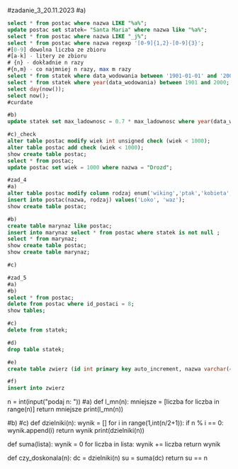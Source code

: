 
#zadanie_3_20.11.2023
#a)
```sql
select * from postac where nazwa LIKE "%a%";
update postac set statek= "Santa Maria" where nazwa like "%a%";
select * from postac where nazwa LIKE "_j%";
select * from postac where nazwa regexp '[0-9]{1,2}-[0-9]{3}';
#[0-9] dowolna liczba ze zbioru
#[a-k] - litery ze zbioru
# {n} - dokładnie n razy
#{n,m} - co najmniej n razy, max m razy
select * from statek where data_wodowania between '1901-01-01' and '2000-12-31';
select * from statek where year(data_wodowania) between 1901 and 2000;
select day(now());
select now();
#curdate

#b)
update statek set max_ladownosc = 0.7 * max_ladownosc where year(data_wodowania) between 1901 and 2000;

#c)_check
alter table postac modify wiek int unsigned check (wiek < 1000);
alter table postac add check (wiek < 1000);
show create table postac;
select * from postac;
update postac set wiek = 1000 where nazwa = "Drozd";

#zad_4
#a)
alter table postac modify column rodzaj enum('wiking','ptak','kobieta','waz');
insert into postac(nazwa, rodzaj) values('Loko', 'waz');
show create table postac;

#b)
create table marynaz like postac;
insert into marynaz select * from postac where statek is not null ;
select * from marynaz;
show create table postac;
show create table marynaz;

#c)

#zad_5
#a)
#b)
select * from postac;
delete from postac where id_postaci = 8;
show tables;

#c)
delete from statek;

#d)
drop table statek;

#e)
create table zwierz (id int primary key auto_increment, nazwa varchar(40), wiek int);

#f)
insert into zwierz

```



n = int(input("podaj n: "))
#a)
def l_mn(n):
    mniejsze = [liczba for liczba in range(n)]
    return mniejsze
print(l_mn(n))

#b)
#c)
def dzielniki(n):
    wynik = []
    for i in range(1,int(n/2+1)):
        if n % i == 0:
            wynik.append(i)
    return wynik
print(dzielniki(n))

def suma(lista):
    wynik = 0
    for liczba in lista:
        wynik += liczba
    return wynik

def czy_doskonala(n):
    dc = dzielniki(n)
    su = suma(dc)
    return su == n
